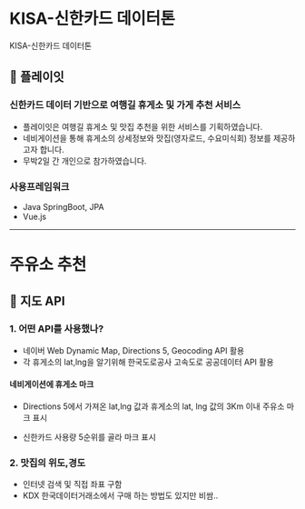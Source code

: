 # KISA-신한카드 데이터톤
KISA-신한카드 데이터톤


## 💙 플레이잇
### 신한카드 데이터 기반으로 여행길 휴게소 및 가게 추천 서비스 
- 플레이잇은 여행길 휴게소 및 맛집 추천을 위한 서비스를 기획하였습니다.
- 네비게이션을 통해 휴게소의 상세정보와 맛집(영자로드, 수요미식회) 정보를 제공하고자 합니다.
- 무박2일 간 개인으로 참가하였습니다.
### 사용프레임워크 
- Java SpringBoot, JPA 
- Vue.js

---

# 주유소 추천 

## 📌 지도 API

### **1.** **어떤 API를** 사용했나?

- 네이버 Web Dynamic Map, Directions 5, Geocoding  API 활용
- 각 휴게소의 lat,lng을 알기위해 한국도로공사 고속도로 공공데이터 API 활용

#### **네비게이션에** **휴게소 마크**

- Directions 5에서 가져온 lat,lng 값과 휴게소의 lat, lng 값의 3Km 이내 주유소 마크 표시 

- 신한카드 사용량 5순위를 골라 마크 표시

### **2.** **맛집의 위도,경도**

- 인터넷 검색 및 직접 좌표 구함
- KDX 한국데이터거래소에서 구매 하는 방법도 있지만 비쌈..

